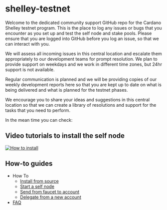 # shelley-testnet

Welcome to the dedicated community support GitHub repo for the Cardano Shelley testnet program. This is the place to log any issues or bugs that you encounter as you set up and test the self node and stake pools. Please ensure that you are logged into GitHub before you log an issue, so that we can interact with you. 

We will assess all incoming issues in this central location and escalate them appropriately to our development teams for prompt resolution. We plan to provide support on weekdays and we work in different time zones, but 24hr support is not available.

Regular communication is planned and we will be providing copies of our weekly development reports here so that you are kept up to date on what is being delivered and what is planned for the testnet phases.

We encourage you to share your ideas and suggestions in this central location so that we can create a library of resolutions and support for the tasks that you need to perform.

In the mean time you can check:

## Video tutorials to install the self node 

[![How to install](http://img.youtube.com/vi/dhri33gWdgU/0.jpg)](https://www.youtube.com/playlist?list=PLnPTB0CuBOBzHmIMplX6BT6F3tzKOSFG5 "Shelley Testnet self node")

## How-to guides

- How To
  - [Install from source](https://github.com/input-output-hk/shelley-testnet/wiki/How-to-install-from-source)
  - [Start a self node](https://github.com/input-output-hk/shelley-testnet/wiki/How-to-start-a-self-node)
  - [Send from faucet to account](https://github.com/input-output-hk/shelley-testnet/wiki/How-to-send-money-from-the-faucet-to-an-account-address)
  - [Delegate from a new account](https://github.com/input-output-hk/shelley-testnet/wiki/How-to-delegate-from-a-new-account)
- [FAQ](https://github.com/input-output-hk/shelley-testnet/wiki/Shelley-Testnet-Support)
